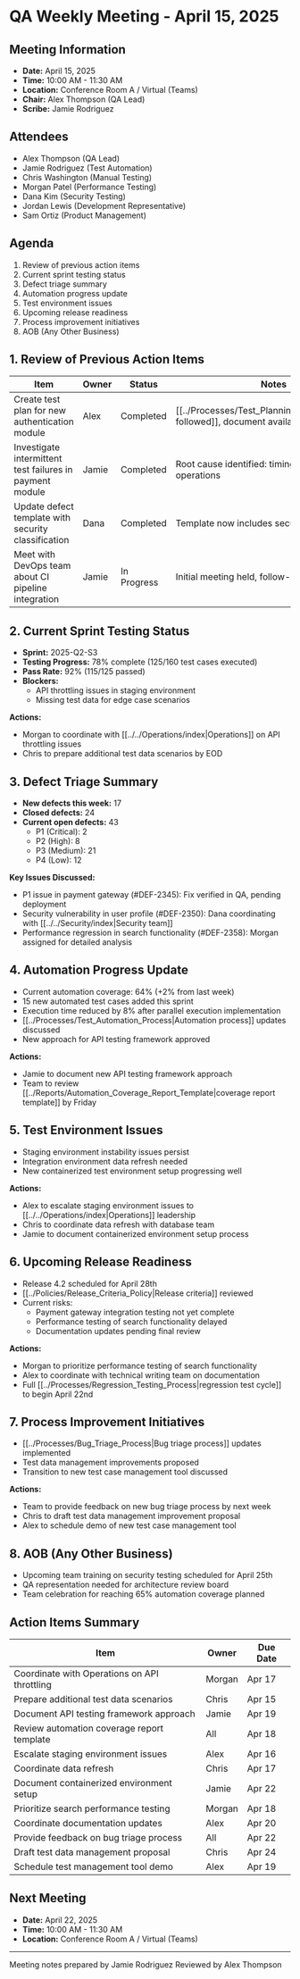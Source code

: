 # QA Weekly Meeting - April 15, 2025

## Meeting Information
- **Date:** April 15, 2025
- **Time:** 10:00 AM - 11:30 AM
- **Location:** Conference Room A / Virtual (Teams)
- **Chair:** Alex Thompson (QA Lead)
- **Scribe:** Jamie Rodriguez

## Attendees
- Alex Thompson (QA Lead)
- Jamie Rodriguez (Test Automation)
- Chris Washington (Manual Testing)
- Morgan Patel (Performance Testing)
- Dana Kim (Security Testing)
- Jordan Lewis (Development Representative)
- Sam Ortiz (Product Management)

## Agenda
1. Review of previous action items
2. Current sprint testing status
3. Defect triage summary
4. Automation progress update
5. Test environment issues
6. Upcoming release readiness
7. Process improvement initiatives
8. AOB (Any Other Business)

## 1. Review of Previous Action Items

| Item | Owner | Status | Notes |
|------|-------|--------|-------|
| Create test plan for new authentication module | Alex | Completed | [[../Processes/Test_Planning_Process\|Process followed]], document available in shared drive |
| Investigate intermittent test failures in payment module | Jamie | Completed | Root cause identified: timing issues in async operations |
| Update defect template with security classification | Dana | Completed | Template now includes security severity rating |
| Meet with DevOps team about CI pipeline integration | Jamie | In Progress | Initial meeting held, follow-up scheduled |

## 2. Current Sprint Testing Status

- **Sprint:** 2025-Q2-S3
- **Testing Progress:** 78% complete (125/160 test cases executed)
- **Pass Rate:** 92% (115/125 passed)
- **Blockers:**
  - API throttling issues in staging environment
  - Missing test data for edge case scenarios

**Actions:**
- Morgan to coordinate with [[../../Operations/index|Operations]] on API throttling issues
- Chris to prepare additional test data scenarios by EOD

## 3. Defect Triage Summary

- **New defects this week:** 17
- **Closed defects:** 24
- **Current open defects:** 43
  - P1 (Critical): 2
  - P2 (High): 8
  - P3 (Medium): 21
  - P4 (Low): 12

**Key Issues Discussed:**
- P1 issue in payment gateway (#DEF-2345): Fix verified in QA, pending deployment
- Security vulnerability in user profile (#DEF-2350): Dana coordinating with [[../../Security/index|Security team]]
- Performance regression in search functionality (#DEF-2358): Morgan assigned for detailed analysis

## 4. Automation Progress Update

- Current automation coverage: 64% (+2% from last week)
- 15 new automated test cases added this sprint
- Execution time reduced by 8% after parallel execution implementation
- [[../Processes/Test_Automation_Process|Automation process]] updates discussed
- New approach for API testing framework approved

**Actions:**
- Jamie to document new API testing framework approach
- Team to review [[../Reports/Automation_Coverage_Report_Template|coverage report template]] by Friday

## 5. Test Environment Issues

- Staging environment instability issues persist
- Integration environment data refresh needed
- New containerized test environment setup progressing well

**Actions:**
- Alex to escalate staging environment issues to [[../../Operations/index|Operations]] leadership
- Chris to coordinate data refresh with database team
- Jamie to document containerized environment setup process

## 6. Upcoming Release Readiness

- Release 4.2 scheduled for April 28th
- [[../Policies/Release_Criteria_Policy|Release criteria]] reviewed
- Current risks:
  - Payment gateway integration testing not yet complete
  - Performance testing of search functionality delayed
  - Documentation updates pending final review

**Actions:**
- Morgan to prioritize performance testing of search functionality
- Alex to coordinate with technical writing team on documentation
- Full [[../Processes/Regression_Testing_Process|regression test cycle]] to begin April 22nd

## 7. Process Improvement Initiatives

- [[../Processes/Bug_Triage_Process|Bug triage process]] updates implemented
- Test data management improvements proposed
- Transition to new test case management tool discussed

**Actions:**
- Team to provide feedback on new bug triage process by next week
- Chris to draft test data management improvement proposal
- Alex to schedule demo of new test case management tool

## 8. AOB (Any Other Business)

- Upcoming team training on security testing scheduled for April 25th
- QA representation needed for architecture review board
- Team celebration for reaching 65% automation coverage planned

## Action Items Summary

| Item | Owner | Due Date |
|------|-------|----------|
| Coordinate with Operations on API throttling | Morgan | Apr 17 |
| Prepare additional test data scenarios | Chris | Apr 15 |
| Document API testing framework approach | Jamie | Apr 19 |
| Review automation coverage report template | All | Apr 18 |
| Escalate staging environment issues | Alex | Apr 16 |
| Coordinate data refresh | Chris | Apr 17 |
| Document containerized environment setup | Jamie | Apr 22 |
| Prioritize search performance testing | Morgan | Apr 18 |
| Coordinate documentation updates | Alex | Apr 20 |
| Provide feedback on bug triage process | All | Apr 22 |
| Draft test data management proposal | Chris | Apr 24 |
| Schedule test management tool demo | Alex | Apr 19 |

## Next Meeting
- **Date:** April 22, 2025
- **Time:** 10:00 AM - 11:30 AM
- **Location:** Conference Room A / Virtual (Teams)

---

Meeting notes prepared by Jamie Rodriguez
Reviewed by Alex Thompson 